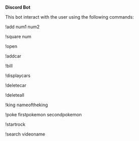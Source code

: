 <b>Discord Bot</b> 

This bot interact with the user using the following commands:

!add num1 num2

!square num

!open

!addcar

!bill

!displaycars

!deletecar

!deleteall

!king nameoftheking

!poke firstpokemon secondpokemon

!startrock

!search videoname
